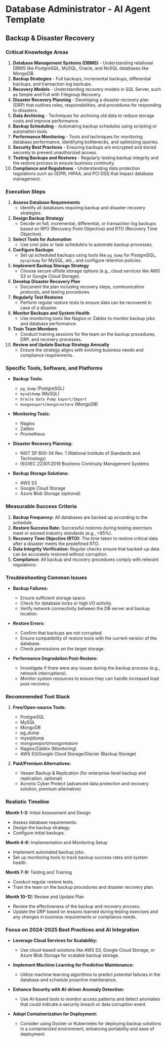 # Database Administrator - AI Agent Template

## Backup & Disaster Recovery

### Critical Knowledge Areas

1. **Database Management Systems (DBMS)** - Understanding relational DBMS like PostgreSQL, MySQL, Oracle, and NoSQL databases like MongoDB.
2. **Backup Strategies** - Full backups, incremental backups, differential backups, and transaction log backups.
3. **Recovery Models** - Understanding recovery models in SQL Server, such as Simple and Full with Filegroup Recovery.
4. **Disaster Recovery Planning** - Developing a disaster recovery plan (DRP) that outlines roles, responsibilities, and procedures for responding to disasters.
5. **Data Archiving** - Techniques for archiving old data to reduce storage costs and improve performance.
6. **Backup Scheduling** - Automating backup schedules using scripting or automation tools.
7. **Performance Monitoring** - Tools and techniques for monitoring database performance, identifying bottlenecks, and optimizing queries.
8. **Security Best Practices** - Ensuring backups are encrypted and stored securely to prevent unauthorized access.
9. **Testing Backups and Restores** - Regularly testing backup integrity and the restore process to ensure business continuity.
10. **Compliance and Regulations** - Understanding data protection regulations such as GDPR, HIPAA, and PCI DSS that impact database management.

### Execution Steps

1. **Assess Database Requirements**
   - Identify all databases requiring backup and disaster recovery strategies.
2. **Design Backup Strategy**
   - Decide on full, incremental, differential, or transaction log backups based on RPO (Recovery Point Objective) and RTO (Recovery Time Objective).
3. **Select Tools for Automation**
   - Use cron jobs or task schedulers to automate backup processes.
4. **Configure Backups**
   - Set up scheduled backups using tools like `pg_dump` for PostgreSQL, `mysqldump` for MySQL, etc., and configure retention policies.
5. **Implement Backup Storage Strategy**
   - Choose secure offsite storage options (e.g., cloud services like AWS S3 or Google Cloud Storage).
6. **Develop Disaster Recovery Plan**
   - Document the plan including recovery steps, communication protocols, and testing procedures.
7. **Regularly Test Restores**
   - Perform regular restore tests to ensure data can be recovered in case of a disaster.
8. **Monitor Backups and System Health**
   - Use monitoring tools like Nagios or Zabbix to monitor backup jobs and database performance.
9. **Train Team Members**
   - Conduct training sessions for the team on the backup procedures, DRP, and recovery processes.
10. **Review and Update Backup Strategy Annually**
    - Ensure the strategy aligns with evolving business needs and compliance requirements.

### Specific Tools, Software, and Platforms

- **Backup Tools:**
  - `pg_dump` (PostgreSQL)
  - `mysqldump` (MySQL)
  - `Oracle Data Pump Export/Import`
  - `mongoexport/mongorestore` (MongoDB)

- **Monitoring Tools:**
  - Nagios
  - Zabbix
  - Prometheus

- **Disaster Recovery Planning:**
  - NIST SP 800-34 Rev. 1 (National Institute of Standards and Technology)
  - ISO/IEC 22301:2019 Business Continuity Management Systems

- **Backup Storage Solutions:**
  - AWS S3
  - Google Cloud Storage
  - Azure Blob Storage (optional)

### Measurable Success Criteria

1. **Backup Frequency:** All databases are backed up according to the schedule.
2. **Restore Success Rate:** Successful restores during testing exercises meet or exceed industry standards (e.g., >95%).
3. **Recovery Time Objective (RTO):** The time taken to restore critical data after a disaster meets the predefined RTO.
4. **Data Integrity Verification:** Regular checks ensure that backed-up data can be accurately restored without corruption.
5. **Compliance:** All backup and recovery procedures comply with relevant regulations.

### Troubleshooting Common Issues

- **Backup Failures:**
  - Ensure sufficient storage space.
  - Check for database locks or high I/O activity.
  - Verify network connectivity between the DB server and backup location.

- **Restore Errors:**
  - Confirm that backups are not corrupted.
  - Ensure compatibility of restore tools with the current version of the database.
  - Check permissions on the target storage.

- **Performance Degradation Post-Restore:**
  - Investigate if there were any issues during the backup process (e.g., network interruptions).
  - Monitor system resources to ensure they can handle increased load post-recovery.

### Recommended Tool Stack

1. **Free/Open-source Tools:**
   - PostgreSQL
   - MySQL
   - MongoDB
   - pg_dump
   - mysqldump
   - mongoexport/mongorestore
   - Nagios/Zabbix (Monitoring)
   - AWS S3/Google Cloud Storage/Glacier (Backup Storage)

2. **Paid/Premium Alternatives:**
   - Veeam Backup & Replication (for enterprise-level backup and replication, optional)
   - Acronis Cyber Protect (advanced data protection and recovery solution, premium alternative)

### Realistic Timeline

**Month 1-3:** Initial Assessment and Design
- Assess database requirements.
- Design the backup strategy.
- Configure initial backups.

**Month 4-6:** Implementation and Monitoring Setup
- Implement automated backup jobs.
- Set up monitoring tools to track backup success rates and system health.

**Month 7-9:** Testing and Training
- Conduct regular restore tests.
- Train the team on the backup procedures and disaster recovery plan.

**Month 10-12:** Review and Update Plan
- Review the effectiveness of the backup and recovery process.
- Update the DRP based on lessons learned during testing exercises and any changes in business requirements or compliance needs.

### Focus on 2024-2025 Best Practices and AI Integration

- **Leverage Cloud Services for Scalability:**
  - Use cloud-based solutions like AWS S3, Google Cloud Storage, or Azure Blob Storage for scalable backup storage.
  
- **Implement Machine Learning for Predictive Maintenance:**
  - Utilize machine learning algorithms to predict potential failures in the database and schedule proactive maintenance.

- **Enhance Security with AI-driven Anomaly Detection:**
  - Use AI-based tools to monitor access patterns and detect anomalies that could indicate a security breach or data corruption event.

- **Adopt Containerization for Deployment:**
  - Consider using Docker or Kubernetes for deploying backup solutions in a containerized environment, enhancing portability and ease of deployment.

